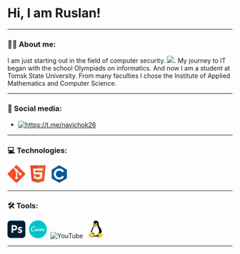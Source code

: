 
# Hi, I am Ruslan!

---

### :man_technologist: About me:

I am just starting out in the field of computer security. <img src="https://media.giphy.com/media/WUlplcMpOCEmTGBtBW/giphy.gif" width="30px">. My journey to IT began with the school Olympiads on informatics. And now I am a student at Tomsk State University. From many faculties I chose the Institute of Applied Mathematics and Computer Science.

---

### 🤝 Social media:
- <a href="https://t.me/ATLASeZ" target="blank"><img align="center" src="https://cdn.worldvectorlogo.com/logos/telegram-1.svg" alt="https://t.me/navichok26" height="30" width="40" /></a>
---

### 💻 Technologies:

<div>
  <img src="https://github.com/devicons/devicon/blob/master/icons/git/git-original.svg" title="git" alt="git" width="40" height="40"/>&nbsp
  <img src="https://github.com/devicons/devicon/blob/master/icons/html5/html5-original.svg" title="html5" alt="html5" width="40" height="40"/>&nbsp
  <img src="https://github.com/devicons/devicon/blob/master/icons/c/c-plain.svg" title="C" alt="C" width="40" height="40"/>&nbsp;
</div>

---

### 🛠 Tools:

<div>
  <img src="https://github.com/devicons/devicon/blob/master/icons/photoshop/photoshop-plain.svg" title="photoshop" alt="photoshop" width="40" height="40"/>&nbsp;
  <img src="https://github.com/devicons/devicon/blob/master/icons/canva/canva-original.svg" title="canva" alt="canva" width="40" height="40"/>&nbsp;
  <img src="https://upload.wikimedia.org/wikipedia/commons/9/9e/YouTube_Logo_%282013-2017%29.svg" title="YouTube" alt="YouTube" width="40" height="40"/>&nbsp;
  <img src="https://github.com/devicons/devicon/blob/master/icons/linux/linux-original.svg" title="linux" alt="linux" width="40" height="40"/>&nbsp;
</div>

---
